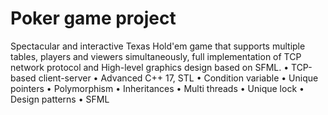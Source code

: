 # Poker game project
Spectacular and interactive Texas Hold'em game
that supports multiple tables, players and viewers simultaneously,
full implementation of TCP network protocol 
and High-level graphics design based on SFML.
  •	TCP-based client-server
  •	Advanced C++ 17, STL
  •	Condition variable
  •	Unique pointers
  •	Polymorphism
  •	Inheritances
  •	 Multi threads
  •	Unique lock
  •	Design patterns
  •	SFML

